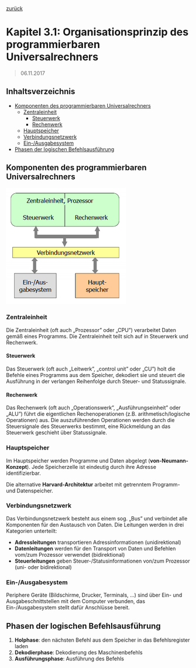 [zurück](README.md)

# Kapitel 3.1: Organisationsprinzip des programmierbaren Universalrechners

> 06.11.2017

## Inhaltsverzeichnis

- [Komponenten des programmierbaren Universalrechners](#komponenten-des-programmierbaren-universalrechners)
    - [Zentraleinheit](#zentraleinheit)
        - [Steuerwerk](#steuerwerk)
        - [Rechenwerk](#rechenwerk)
    - [Hauptspeicher](#hauptspeicher)
    - [Verbindungsnetzwerk](#verbindungsnetzwerk)
    - [Ein-/Ausgabesystem](#ein-ausgabesystem)
- [Phasen der logischen Befehlsausführung](#phasen-der-logischen-befehlsausführung)

## Komponenten des programmierbaren Universalrechners

![](img/03_1-von-neumann.png)

### Zentraleinheit

Die Zentraleinheit (oft auch „Prozessor” oder „CPU”) verarbeitet Daten gemäß eines Programms. Die Zentraleinheit teilt sich auf in Steuerwerk und Rechenwerk.

#### Steuerwerk

Das Steuerwerk (oft auch „Leitwerk”, „control unit” oder „CU”) holt die Befehle eines Programms aus dem Speicher, dekodiert sie und steuert die Ausführung in der verlangen Reihenfolge durch Steuer- und Statussignale.

#### Rechenwerk

Das Rechenwerk (oft auch „Operationswerk”, „Ausführungseinheit” oder „ALU”) führt die eigentlichen Rechenoperationen (z.B. arithmetisch/logische Operationen) aus. Die auszuführenden Operationen werden durch die Steuersignale des Steuerwerks bestimmt, eine Rückmeldung an das Steuerwerk geschieht über Statussignale.

### Hauptspeicher

Im Hauptspeicher werden Programme und Daten abgelegt (**von-Neumann-Konzept**). Jede Speicherzelle ist eindeutig durch ihre Adresse identifizierbar.

Die alternative **Harvard-Architektur** arbeitet mit getrenntem Programm- und Datenspeicher.

### Verbindungsnetzwerk

Das Verbindungsnetzwerk besteht aus einem sog. „Bus” und verbindet alle Komponenten für den Austausch von Daten. Die Leitungen werden in drei Kategorien unterteilt:

- **Adressleitungen** transportieren Adressinformationen (unidirektional)
- **Datenleitungen** werden für den Transport von Daten und Befehlen vom/zum Prozessor verwendet (bidirektional)
- **Steuerleitungen** geben Steuer-/Statusinformationen von/zum Prozessor (uni- oder bidirektional)

### Ein-/Ausgabesystem

Periphere Geräte (Bildschirme, Drucker, Terminals, …) sind über Ein- und Ausgabeschnittstellen mit dem Computer verbunden, das Ein-/Ausgabesystem stellt dafür Anschlüsse bereit.

## Phasen der logischen Befehlsausführung

1. **Holphase**: den nächsten Befehl aus dem Speicher in das Befehlsregister laden
2. **Dekodierphase**: Dekodierung des Maschinenbefehls
3. **Ausführungsphase**: Ausführung des Befehls